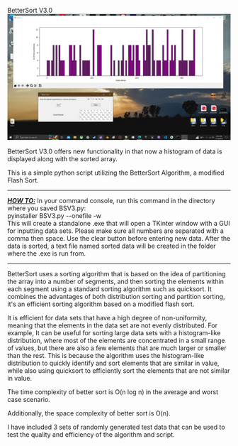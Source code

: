BetterSort V3.0<br>
<img src="bsv3cover.png">

BetterSort V3.0 offers new functionality in that now a histogram of data is displayed along with the sorted array.

This is a simple python script utilizing the BetterSort Algorithm, a modified Flash Sort.<br>
<hr>
<b><i><u>HOW TO:</b></u></i> In your command console, run this command in the directory where you saved BSV3.py:<br>
pyinstaller BSV3.py --onefile -w<br>
This will create a standalone .exe that will open a TKinter window with a GUI for inputting data sets. Please make sure all numbers are separated with a comma then space. Use the clear button before entering new data. After the data is sorted, a text file named sorted data will be created in the folder where the .exe is run from.
<br><hr>
BetterSort uses a sorting algorithm that is based on the idea of partitioning the array into a number of segments, and then sorting the elements within each segment using a standard sorting algorithm such as quicksort. It combines the advantages of both distribution sorting and partition sorting, it's an efficient sorting algorithm based on a modified flash sort.

It is efficient for data sets that have a high degree of non-uniformity, meaning that the elements in the data set are not evenly distributed. For example, It can be useful for sorting large data sets with a histogram-like distribution, where most of the elements are concentrated in a small range of values, but there are also a few elements that are much larger or smaller than the rest. This is because the algorithm uses the histogram-like distribution to quickly identify and sort elements that are similar in value, while also using quicksort to efficiently sort the elements that are not similar in value.

The time complexity of better sort is O(n log n) in the average and worst case scenario.

Additionally, the space complexity of better sort is O(n).

I have included 3 sets of randomly generated test data that can be used to test the quality and efficiency of the algorithm and script.
